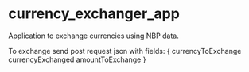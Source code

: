 # currency_exchanger_app

Application to exchange currencies using NBP data.


To exchange send post request json with fields:
{
currencyToExchange
currencyExchanged
amountToExchange
}

